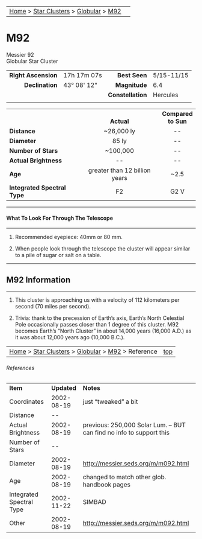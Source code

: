 <script src="/js/whatsup.js"></script>
<script type="text/javascript">
	var objectName ="M92"
	var objectDesc ="Globular Star Cluster<br/>in the Constellation<br/>Hercules"
	var objectImage="m92.jpg"
</script>

|    |    |
|:---|---:|
|[Home](/notes/#object-notes) > [Star Clusters](/notes/#star-clusters) > [Globular](../!globular-cluster-info) > [M92](#m92)|  <div id=whatsup></div> |

# M92
Messier 92<br/>
Globular Star Cluster

|   |   |   |   |
|--:|:--|--:|:--|
|**Right Ascension**|17h 17m 07s|**Best Seen**|5/15-11/15|
|**Declination**|43&deg; 08' 12"	|**Magnitude**|6.4|
|   |   |**Constellation**|Hercules|
|   |   |   |   |

|   |   |   |
|---|:---:|:---:|
|   | <br/>**Actual**| **Compared<br/>to Sun** |
|**Distance** | ~26,000 ly | -- |
|**Diameter** | 85 ly | -- |
|**Number of Stars**| ~100,000 | -- |
|**Actual Brightness**| -- | -- |
|**Age** | greater than 12 billion years | ~2.5 |
|**Integrated Spectral Type** | F2 | G2 V |

---
#### What To Look For Through The Telescope
---

1.	Recommended eyepiece: 40mm or 80 mm.

2.	When people look through the telescope the cluster will appear similar to a pile of sugar or salt on a table.

---
## M92 Information
---

1.	This cluster is approaching us with a velocity of 112 kilometers per second (70 miles per second).

2.	Trivia: thank to the precession of Earth’s axis, Earth’s North Celestial Pole occasionally passes closer than 1 degree of this cluster.  M92 becomes Earth’s “North Cluster” in about 14,000 years (16,000 A.D.) as it was about 12,000 years ago (10,000 B.C.).
   
|    |    |
|:---|---:|
|[Home](/notes/#object-notes) > [Star Clusters](/notes/#star-clusters) > [Globular](../!globular-cluster-info) > [M92](#m92) > Reference|[top](#m92)|

###### References

|   |   |   |
|---|---|---|
|**Item**|**Updated**|**Notes**|
|Coordinates|2002-08-19|just “tweaked” a bit|
|Distance| -- |   |
|Actual Brightness|2002-08-19|previous: 250,000 Solar Lum.   – BUT can find no info to support this|
|Number of Stars| -- |   |
|Diameter|2002-08-19|<http://messier.seds.org/m/m092.html>|
|Age|2002-08-19|changed to match other glob. handbook pages|
|Integrated Spectral Type|2002-11-22|SIMBAD|
|Other|2002-08-19|<http://messier.seds.org/m/m092.html>|
